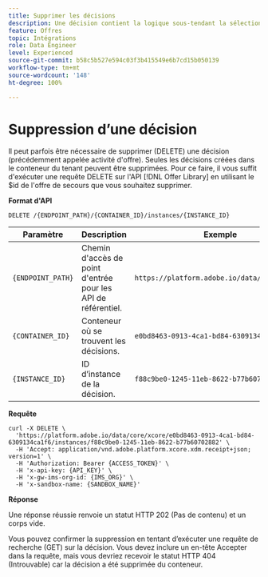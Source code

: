 ```yaml
---
title: Supprimer les décisions
description: Une décision contient la logique sous-tendant la sélection d’une offre.
feature: Offres
topic: Intégrations
role: Data Engineer
level: Experienced
source-git-commit: b58c5b527e594c03f3b415549e6b7cd15b050139
workflow-type: tm+mt
source-wordcount: '148'
ht-degree: 100%

---
```


# Suppression d’une décision

Il peut parfois être nécessaire de supprimer (DELETE) une décision (précédemment appelée activité d&#39;offre). Seules les décisions créées dans le conteneur du tenant peuvent être supprimées. Pour ce faire, il vous suffit d&#39;exécuter une requête DELETE sur l&#39;API [!DNL Offer Library] en utilisant le $id de l&#39;offre de secours que vous souhaitez supprimer.

**Format d&#39;API**

```http
DELETE /{ENDPOINT_PATH}/{CONTAINER_ID}/instances/{INSTANCE_ID}
```

| Paramètre | Description | Exemple |
| --------- | ----------- | ------- |
| `{ENDPOINT_PATH}` | Chemin d&#39;accès de point d&#39;entrée pour les API de référentiel. | `https://platform.adobe.io/data/core/xcore/` |
| `{CONTAINER_ID}` | Conteneur où se trouvent les décisions. | `e0bd8463-0913-4ca1-bd84-6309134ca1f6` |
| `{INSTANCE_ID}` | ID d’instance de la décision. | `f88c9be0-1245-11eb-8622-b77b60702882` |

**Requête**

```shell
curl -X DELETE \
  'https://platform.adobe.io/data/core/xcore/e0bd8463-0913-4ca1-bd84-6309134ca1f6/instances/f88c9be0-1245-11eb-8622-b77b60702882' \
  -H 'Accept: application/vnd.adobe.platform.xcore.xdm.receipt+json; version=1' \
  -H 'Authorization: Bearer {ACCESS_TOKEN}' \
  -H 'x-api-key: {API_KEY}' \
  -H 'x-gw-ims-org-id: {IMS_ORG}' \
  -H 'x-sandbox-name: {SANDBOX_NAME}'
```

**Réponse**

Une réponse réussie renvoie un statut HTTP 202 (Pas de contenu) et un corps vide.

Vous pouvez confirmer la suppression en tentant d’exécuter une requête de recherche (GET) sur la décision. Vous devez inclure un en-tête Accepter dans la requête, mais vous devriez recevoir le statut HTTP 404 (Introuvable) car la décision a été supprimée du conteneur.
